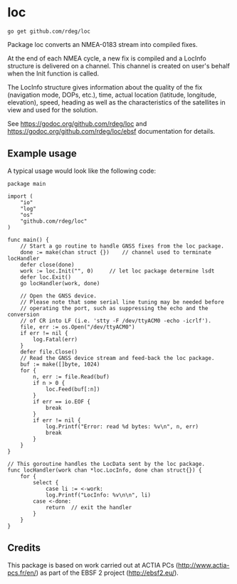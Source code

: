 # loc

`go get github.com/rdeg/loc`

Package loc converts an NMEA-0183 stream into compiled fixes.

At the end of each NMEA cycle, a new fix is compiled and a LocInfo structure is delivered on a channel. This channel is created on user's behalf when the Init function is called.

The LocInfo structure gives information about the quality of the fix (navigation mode, DOPs, etc.), time, actual location (latitude,
longitude, elevation), speed, heading as well as the characteristics of the satellites in view and used for the solution.

See https://godoc.org/github.com/rdeg/loc and https://godoc.org/github.com/rdeg/loc/ebsf documentation for details.

## Example usage

A typical usage would look like the following code:

	package main
	
	import (
		"io"
		"log"
		"os"
		"github.com/rdeg/loc"
	)
	
	func main() {
		// Start a go routine to handle GNSS fixes from the loc package.
		done := make(chan struct {})	// channel used to terminate locHandler
		defer close(done)
		work := loc.Init("", 0)		// let loc package determine lsdt
		defer loc.Exit()
		go locHandler(work, done)
		
		// Open the GNSS device.
		// Please note that some serial line tuning may be needed before
		// operating the port, such as suppressing the echo and the conversion
		// of CR into LF (i.e. 'stty -F /dev/ttyACM0 -echo -icrlf').
		file, err := os.Open("/dev/ttyACM0")
		if err != nil {
			log.Fatal(err)
		}
		defer file.Close()
		// Read the GNSS device stream and feed-back the loc package.
		buf := make([]byte, 1024)
		for {
			n, err := file.Read(buf)
			if n > 0 {
				loc.Feed(buf[:n])
			}
			if err == io.EOF {
				break
			}
			if err != nil {
				log.Printf("Error: read %d bytes: %v\n", n, err)
				break
			}
		}
	}
	
	// This goroutine handles the LocData sent by the loc package.
	func locHandler(work chan *loc.LocInfo, done chan struct{}) {
		for {
			select {
				case li := <-work:
				log.Printf("LocInfo: %v\n\n", li)
			case <-done:
				return	// exit the handler
			}
		}
	}
	
## Credits

This package is based on work carried out at ACTIA PCs (http://www.actia-pcs.fr/en/)
as part of the EBSF 2 project (http://ebsf2.eu/).

